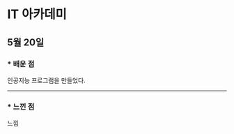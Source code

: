 IT 아카데미
=============
5월 20일
-------------
###  * 배운 점
인공지능  프로그램을 만들었다.

-------------
### * 느낀 점
느낌
